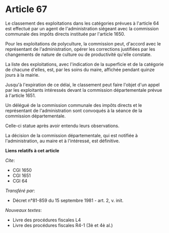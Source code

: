 # Article 67

Le classement des exploitations dans les catégories prévues à l'article 64 est effectué par un agent de l'administration
siégeant avec la commission communale des impôts directs instituée par l'article 1650.

Pour les exploitations de polyculture, la commission peut, d'accord avec le représentant de l'administration, opérer les
corrections justifiées par les changements de nature de culture ou de productivité qu'elle constate.

La liste des exploitations, avec l'indication de la superficie et de la catégorie de chacune d'elles, est, par les soins du
maire, affichée pendant quinze jours à la mairie.

Jusqu'à l'expiration de ce délai, le classement peut faire l'objet d'un appel par les exploitants intéressés devant la
commission départementale prévue à l'article 1651.

Un délégué de la commission communale des impôts directs et le représentant de l'administration sont convoqués à la séance de
la commission départementale.

Celle-ci statue après avoir entendu leurs observations.

La décision de la commission départementale, qui est notifiée à l'administration, au maire et à l'intéressé, est définitive.

**Liens relatifs à cet article**

_Cite_:

  - CGI 1650
  - CGI 1651
  - CGI 64

_Transféré par_:

  - Décret n°81-859 du 15 septembre 1981 - art. 2, v. init.

_Nouveaux textes_:

  - Livre des procédures fiscales L4
  - Livre des procédures fiscales R4-1 (3è et 4è al.)
